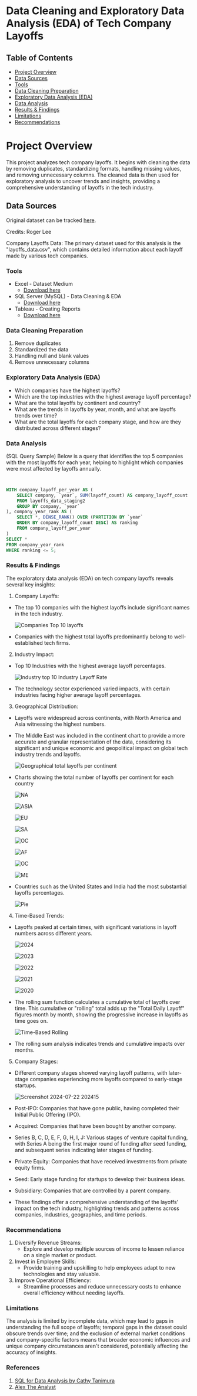 # Data Cleaning and Exploratory Data Analysis (EDA) of Tech Company Layoffs

## Table of Contents

- [Project Overview](#project-overview)
- [Data Sources](#data-sources)
- [Tools](#tools)
- [Data Cleaning Preparation](#data-cleaning-preparation)
- [Exploratory Data Analysis (EDA)](#exploratory-data-analysis-eda)
- [Data Analysis](#data-analysis)
- [Results & Findings](#results--findings)
- [Limitations](#limitations)
- [Recommendations](#recommendations)

# Project Overview
This project analyzes tech company layoffs. It begins with cleaning the data by removing duplicates, standardizing formats, handling missing values, and removing unnecessary columns. The cleaned data is then used for exploratory analysis to uncover trends and insights, providing a comprehensive understanding of layoffs in the tech industry.


## Data Sources

Original dataset can be tracked [here](https://layoffs.fyi/).

Credits: Roger Lee

Company Layoffs Data: The primary dataset used for this analysis is the "layoffs_data.csv", which contains detailed information about each layoff made by various tech companies.



### Tools

- Excel - Dataset Medium
    - [Download here](https://www.microsoft.com/en-us/microsoft-365/excel)
- SQL Server (MySQL) - Data Cleaning & EDA
    - [Download here](https://www.mysql.com/downloads/)
- Tableau - Creating Reports
    - [Download here](https://www.tableau.com/products/desktop/download)


### Data Cleaning Preparation

1. Remove duplicates
2. Standardized the data
3. Handling null and blank values
4. Remove unnecessary columns


### Exploratory Data Analysis (EDA)

- Which companies have the highest layoffs?
- Which are the top industries with the highest average layoff percentage?
- What are the total layoffs by continent and country?
- What are the trends in layoffs by year, month, and what are layoffs trends over time?
- What are the total layoffs for each company stage, and how are they distributed across different stages?


### Data Analysis
(SQL Query Sample)
Below is a query that identifies the top 5 companies with the most layoffs for each year,
helping to highlight which companies were most affected by layoffs annually.
```sql


WITH company_layoff_per_year AS (
    SELECT company, `year`, SUM(layoff_count) AS company_layoff_count
    FROM layoffs_data_staging2
    GROUP BY company, `year`
), company_year_rank AS (
    SELECT *, DENSE_RANK() OVER (PARTITION BY `year` 
    ORDER BY company_layoff_count DESC) AS ranking
    FROM company_layoff_per_year
)
SELECT *
FROM company_year_rank
WHERE ranking <= 5;
```

### Results & Findings

The exploratory data analysis (EDA) on tech company layoffs reveals several key insights:

1. Company Layoffs:

  - The top 10 companies with the highest layoffs include significant names in the tech industry.

    ![Companies  Top 10  layoffs](https://github.com/user-attachments/assets/d8b900af-72ad-428d-9677-eb5e8b67d9f2)

  - Companies with the highest total layoffs predominantly belong to well-established tech firms.
  
2. Industry Impact:

  - Top 10 Industries with the highest average layoff percentages.

    ![Industry  top 10 Industry Layoff Rate](https://github.com/user-attachments/assets/42e22338-d102-4e11-84dd-fcbec205666e)

  - The technology sector experienced varied impacts, with certain industries facing higher average layoff percentages.
    
  
3. Geographical Distribution:

  - Layoffs were widespread across continents, with North America and Asia witnessing the highest numbers.
  - The Middle East was included in the continent chart to provide a more accurate and granular representation of the data, considering its significant and unique economic and geopolitical impact on global tech industry trends and layoffs.
    
    ![Geographical  total layoffs per continent](https://github.com/user-attachments/assets/7d49f123-0f6a-45c8-a8a1-344ee13b86a6)

  - Charts showing the total number of layoffs per continent for each country
    
    ![NA](https://github.com/user-attachments/assets/38f2208b-023a-428c-a3de-6aa5053f01c7)
    
    ![ASIA](https://github.com/user-attachments/assets/0023d9d4-a724-4ad6-a38a-3b965caba97c)

    ![EU](https://github.com/user-attachments/assets/d7975dda-afd2-49ed-88a5-d7b1e5fbeb78)

    ![SA](https://github.com/user-attachments/assets/bb425c77-307f-4f78-989c-f1e50fa4d0c8)

    ![OC](https://github.com/user-attachments/assets/8d7f9049-92f1-4583-932e-65348dc2139a)

    ![AF](https://github.com/user-attachments/assets/a8268761-f0ab-4427-bd9e-ea83761fcee0)

    ![OC](https://github.com/user-attachments/assets/76fdab97-880b-4e99-ac56-7105fd23c77c)

    ![ME](https://github.com/user-attachments/assets/13297e01-522e-4c19-989b-950aa54d8a9e)

  - Countries such as the United States and India had the most substantial layoffs percentages.

    ![Pie](https://github.com/user-attachments/assets/8df487e7-0ad6-4699-883f-20d216f1d255)

4. Time-Based Trends:

  - Layoffs peaked at certain times, with significant variations in layoff numbers across different years.
    
    ![2024](https://github.com/user-attachments/assets/9ecd3063-e3fa-42ed-a5b2-581e0efa35e4)
    
    ![2023](https://github.com/user-attachments/assets/b361d4f5-8648-4ba9-bd4e-6ce311eca5c4)
    
    ![2022](https://github.com/user-attachments/assets/44092efb-9573-4dc0-a0dc-3f6ca0a83b96)
    
    ![2021](https://github.com/user-attachments/assets/62066bd2-7913-4ed3-832a-36c75ce3a5c6)
    
    ![2020](https://github.com/user-attachments/assets/ba352a9f-b3bc-4cdf-b066-c72e4a3e9985)

  - The rolling sum function calculates a cumulative total of layoffs over time. This cumulative or "rolling" total adds up the "Total Daily Layoff" figures month by month, showing the progressive increase in layoffs as time goes on.

    ![Time-Based  Rolling](https://github.com/user-attachments/assets/2e323417-be1b-43bf-a93a-e1b1bf082e2f)

 - The rolling sum analysis indicates trends and cumulative impacts over months.

5. Company Stages:

  - Different company stages showed varying layoff patterns, with later-stage companies experiencing more layoffs compared to early-stage startups.

    ![Screenshot 2024-07-22 202415](https://github.com/user-attachments/assets/2b12f4a2-5db1-461c-ac70-6d134d4bf368)

  - Post-IPO: Companies that have gone public, having completed their Initial Public Offering (IPO).
  - Acquired: Companies that have been bought by another company.
  - Series B, C, D, E, F, G, H, I, J: Various stages of venture capital funding, with Series A being the first major round of funding after seed funding, and subsequent series indicating later stages of funding.
  - Private Equity: Companies that have received investments from private equity firms.
  - Seed: Early stage funding for startups to develop their business ideas.
  - Subsidiary: Companies that are controlled by a parent company.

  - These findings offer a comprehensive understanding of the layoffs' impact on the tech industry, highlighting trends and patterns across companies, industries, geographies, and time periods.


### Recommendations

1. Diversify Revenue Streams:
   - Explore and develop multiple sources of income to lessen reliance on a single market or product.
2. Invest in Employee Skills:
   - Provide training and upskilling to help employees adapt to new technologies and stay valuable.
3. Improve Operational Efficiency:
   - Streamline processes and reduce unnecessary costs to enhance overall efficiency without needing layoffs.

### Limitations
The analysis is limited by incomplete data, which may lead to gaps in understanding the full scope of layoffs; temporal gaps in the dataset could obscure trends over time; and the exclusion of external market conditions and company-specific factors means that broader economic influences and unique company circumstances aren't considered, potentially affecting the accuracy of insights.

### References

1. [SQL for Data Analysis by Cathy Tanimura](https://www.oreilly.com/library/view/sql-for-data/9781492088776/)
2. [Alex The Analyst](https://github.com/AlexTheAnalyst)


